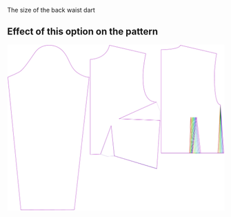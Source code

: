 The size of the back waist dart

## Effect of this option on the pattern

![This image shows the effect of this option by superimposing several variants that have a different value for this option](breanna_waistdartsize_sample.svg "Effect of this option on the pattern")
